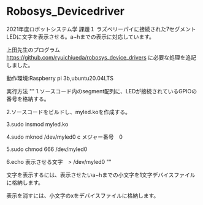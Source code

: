 # Robosys_Devicedriver
2021年度ロボットシステム学 課題１
ラズベリーパイに接続された7セグメントLEDに文字を表示させる。a~hまでの表示に対応しています。

上田先生のプログラム
https://github.com/ryuichiueda/robosys_device_drivers
に必要な処理を追記しました。

動作環境:Raspberry pi 3b,ubuntu20.04LTS

実行方法
""
1.ソースコード内のsegment配列に、LEDが接続されているGPIOの番号を格納する。

2.ソースコードをビルドし、myled.koを作成する。

3.sudo insmod myled.ko

4.sudo mknod /dev/myled0 c メジャー番号　0

5.sudo chmod 666 /dev/myled0

6.echo 表示させる文字　> /dev/myled0
""


文字を表示するには、表示させたいa~hまでの小文字を1文字デバイスファイルに格納します。

表示を消すには、小文字のxをデバイスファイルに格納します。
